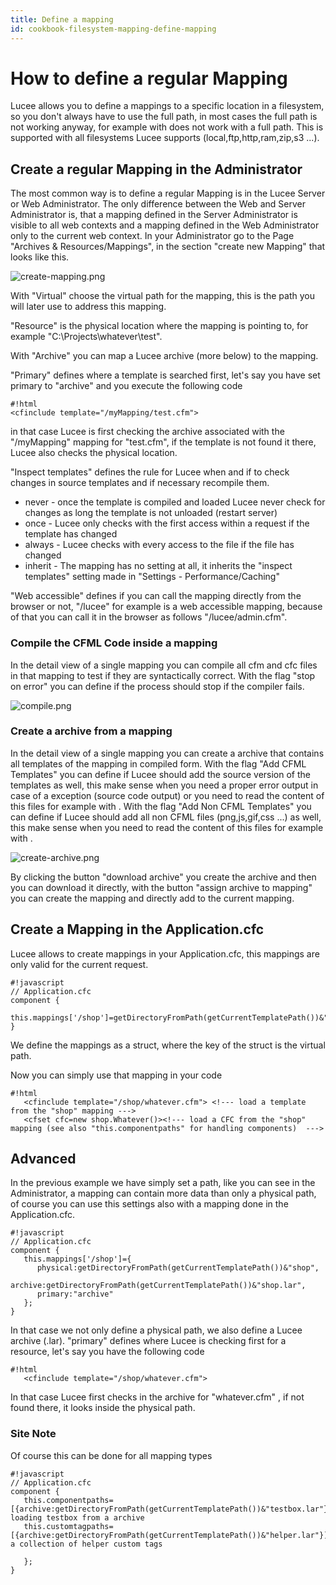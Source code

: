 ```yaml
---
title: Define a mapping
id: cookbook-filesystem-mapping-define-mapping
---
```

# How to define a regular Mapping #

Lucee allows you to define a mappings to a specific location in a filesystem, so you don't always have to use the full path, in most cases the full path is not working anyway, for example with <cfinclude> does not work with a full path.
This is supported with all filesystems Lucee supports (local,ftp,http,ram,zip,s3 ...).

## Create a regular Mapping in the Administrator ##
The most common way is to define a regular Mapping is in the Lucee Server or Web Administrator.
The only difference between the Web and Server Administrator is, that a mapping defined in the Server Administrator is visible to all web contexts and a mapping defined in the Web Administrator only to the current web context.
In your Administrator go to the Page "Archives & Resources/Mappings", in the section "create new Mapping" that looks like this.

![create-mapping.png](https://bitbucket.org/repo/rX87Rq/images/4035761629-create-mapping.png)

With "Virtual" choose the virtual path for the mapping, this is the path you will later use to address this mapping.

"Resource" is the physical location where the mapping is pointing to, for example "C:\Projects\whatever\test".

With "Archive" you can map a Lucee archive (more below) to the mapping.

"Primary" defines where a template is searched first, let's say you have set primary to "archive" and you execute the following code
```
#!html
<cfinclude template="/myMapping/test.cfm">
```
in that case Lucee is first checking the archive associated with the "/myMapping" mapping for "test.cfm", if the template is not found it there, Lucee also checks the physical location.

"Inspect templates" defines the rule for Lucee when and if to check changes in source templates and if necessary recompile them.

* never - once the template is compiled and loaded Lucee never check for changes as long the template is not unloaded (restart server)
* once - Lucee only checks with the first access within a request if the template has changed
* always - Lucee checks with every access to the file if the file has changed
* inherit - The mapping has no setting at all, it inherits the "inspect templates" setting made in "Settings - Performance/Caching"

"Web accessible" defines if you can call the mapping directly from the browser or not, "/lucee" for example is a web accessible mapping, because of that you can call it in the browser as follows "/lucee/admin.cfm".

### Compile the CFML Code inside a mapping ###

In the detail view of a single mapping you can compile all cfm and cfc files in that mapping to test if they are syntactically correct. With the flag "stop on error" you can define if the process should stop if the compiler fails.

![compile.png](https://bitbucket.org/repo/rX87Rq/images/362153996-compile.png)

### Create a archive from a mapping ###
In the detail view of a single mapping you can create a archive that contains all templates of the mapping in compiled form.
With the flag "Add CFML Templates" you can define if Lucee should add the source version of the templates as well, this make sense when you need a proper error output in case of a exception (source code output) or you need to read the content of this files for example with <cffile>.
With the flag "Add Non CFML Templates"  you can define if Lucee should add all non CFML files (png,js,gif,css ...) as well, this make sense when you need to read the content of this files for example with <cffile>.

![create-archive.png](https://bitbucket.org/repo/rX87Rq/images/2720116188-create-archive.png)

By clicking the button "download archive" you create the archive and then you can download it directly, with the button "assign archive to mapping" you can create the mapping and directly add to the current mapping.


## Create a Mapping in the Application.cfc ##
Lucee allows to create mappings in your Application.cfc, this mappings are only valid for the current request.
```
#!javascript
// Application.cfc
component {
    this.mappings['/shop']=getDirectoryFromPath(getCurrentTemplatePath())&"shop";
}
```
We define the mappings as a struct, where the key of the struct is the virtual path.

Now you can simply use that mapping in your code
```
#!html
   <cfinclude template="/shop/whatever.cfm"> <!--- load a template from the "shop" mapping --->
   <cfset cfc=new shop.Whatever()><!--- load a CFC from the "shop" mapping (see also "this.componentpaths" for handling components)  --->
```
## Advanced ##
In the previous example we have simply set a path, like you can see in the Administrator, a mapping can contain more data than only a physical path, of course you can use this settings also with a mapping done in the Application.cfc.
```
#!javascript
// Application.cfc
component {
   this.mappings['/shop']={
      physical:getDirectoryFromPath(getCurrentTemplatePath())&"shop",
      archive:getDirectoryFromPath(getCurrentTemplatePath())&"shop.lar",
      primary:"archive"
   };
}
```
In that case we not only define a physical path, we also define a Lucee archive (.lar). "primary" defines where Lucee is checking first for a resource, let's say you have the following code
```
#!html
   <cfinclude template="/shop/whatever.cfm">
```
In that case Lucee first checks in the archive for "whatever.cfm" , if not found there, it looks inside the physical path.

### Site Note ###
Of course this can be done for all mapping types
```
#!javascript
// Application.cfc
component {
   this.componentpaths=[{archive:getDirectoryFromPath(getCurrentTemplatePath())&"testbox.lar"}];// loading testbox from a archive
   this.customtagpaths=[{archive:getDirectoryFromPath(getCurrentTemplatePath())&"helper.lar"}];// a collection of helper custom tags

   };
}
```
